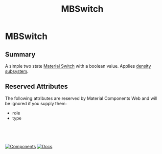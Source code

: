 ﻿---
uid: C.MBSwitch
title: MBSwitch
---
# MBSwitch

## Summary

A simple two state [Material Switch](https://github.com/material-components/material-components-web/tree/v8.0.0/packages/mdc-switch#selection-controls-switches) with a boolean value. Applies [density subsystem](xref:A.Density).

## Reserved Attributes

The following attributes are reserved by Material Components Web and will be ignored if you supply them:

- role
- type

&nbsp;

&nbsp;

[![Components](https://img.shields.io/static/v1?label=Components&message=Core&color=blue)](xref:A.CoreComponents)
[![Docs](https://img.shields.io/static/v1?label=API%20Documentation&message=MBSwitch&color=brightgreen)](xref:Material.Blazor.MBSwitch)
